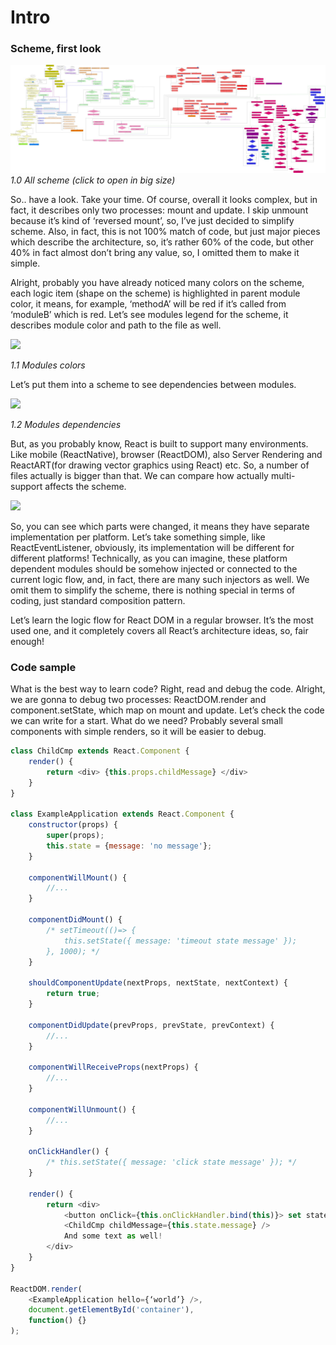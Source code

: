 # Intro

### Scheme, first look


[![](../images/intro/all-page-stack-reconciler-25-scale.jpg)](../images/intro/all-page-stack-reconciler.svg)
<em>1.0 All scheme (click to open in big size)</em>

So.. have a look. Take your time. Of course, overall it looks complex, but in fact, it describes only two processes: mount and update. I skip unmount because it’s kind of ‘reversed mount’, so, I’ve just decided to simplify scheme. Also, in fact, this is not 100% match of code, but just major pieces which describe the architecture, so, it’s rather 60% of the code, but other 40% in fact almost don’t bring any value, so, I omitted them to make it simple.

Alright, probably you have already noticed many colors on the scheme, each logic item (shape on the scheme) is highlighted in parent module color, it means, for example, ‘methodA’ will be red if it’s called from ‘moduleB’ which is red. Let’s see modules legend for the scheme, it describes module color and path to the file as well.

![](https://cdn.rawgit.com/Bogdan-Lyashenko/Under-the-hood-ReactJS/14364cbd/part-1/images/intro/modules-src-path.svg)

<em>1.1 Modules colors</em>

Let’s put them into a scheme to see dependencies between modules.

[![](https://cdn.rawgit.com/Bogdan-Lyashenko/Under-the-hood-ReactJS/14364cbd/part-1/images/intro/files-scheme.svg)](https://cdn.rawgit.com/Bogdan-Lyashenko/Under-the-hood-ReactJS/14364cbd/part-1/images/intro/files-scheme.svg)

<em>1.2 Modules dependencies</em>

But, as you probably know, React is built to support many environments. Like mobile (ReactNative), browser (ReactDOM), also Server Rendering and ReactART(for drawing vector graphics using React) etc. So, a number of files actually is bigger than that. We can compare how actually multi-support affects the scheme.

[![](https://cdn.rawgit.com/Bogdan-Lyashenko/Under-the-hood-ReactJS/14364cbd/part-1/images/intro/modules-per-platform-scheme.svg)](https://cdn.rawgit.com/Bogdan-Lyashenko/Under-the-hood-ReactJS/14364cbd/part-1/images/intro/modules-per-platform-scheme.svg)

So, you can see which parts were changed, it means they have separate implementation per platform. Let’s take something simple, like ReactEventListener, obviously, its implementation will be different for different platforms! Technically, as you can imagine, these platform dependent modules should be somehow injected or connected to the current logic flow, and, in fact, there are many such injectors as well. We omit them to simplify the scheme, there is nothing special in terms of coding, just standard composition pattern.

Let’s learn the logic flow for React DOM in a regular browser. It’s the most used one, and it completely covers all React’s architecture ideas, so, fair enough!


### Code sample

What is the best way to learn code? Right, read and debug the code. Alright, we are gonna to debug two processes: ReactDOM.render and component.setState, which map on mount and update. Let’s check the code we can write for a start. What do we need? Probably several small components with simple renders, so it will be easier to debug.

```javascript
class ChildCmp extends React.Component {
    render() {
        return <div> {this.props.childMessage} </div>
    }
}

class ExampleApplication extends React.Component {
    constructor(props) {
        super(props);
        this.state = {message: 'no message'};
    }

    componentWillMount() {
        //...
    }

    componentDidMount() {
        /* setTimeout(()=> {
            this.setState({ message: 'timeout state message' });
        }, 1000); */
    }

    shouldComponentUpdate(nextProps, nextState, nextContext) {
        return true;
    }

    componentDidUpdate(prevProps, prevState, prevContext) {
        //...
    }

    componentWillReceiveProps(nextProps) {
        //...
    }

    componentWillUnmount() {
        //...
    }

    onClickHandler() {
        /* this.setState({ message: 'click state message' }); */
    }

    render() {
        return <div>
            <button onClick={this.onClickHandler.bind(this)}> set state button </button>
            <ChildCmp childMessage={this.state.message} />
            And some text as well!
        </div>
    }
}

ReactDOM.render(
    <ExampleApplication hello={‘world’} />,
    document.getElementById('container'),
    function() {}
);
```